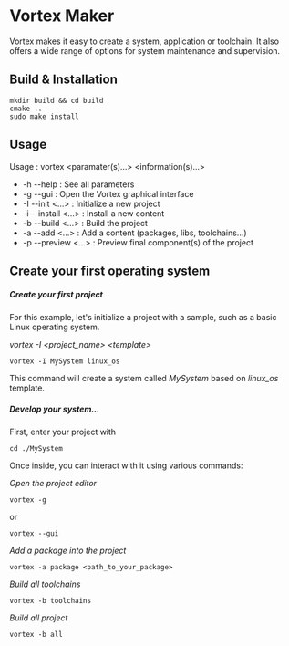 Vortex Maker
=====
Vortex makes it easy to create a system, application or toolchain. It also offers a wide range of options for system maintenance and supervision. 

## Build & Installation
```
mkdir build && cd build
cmake ..
sudo make install
```

## Usage
Usage : vortex <paramater(s)...> <information(s)...>

- -h --help :               See all parameters
- -g --gui :                Open the Vortex graphical interface
- -I --init  <...> :        Initialize a new project
- -i --install  <...> :     Install a new content
- -b --build <...> :        Build the project
- -a --add <...> :          Add a content (packages, libs, toolchains...)
- -p --preview <...> :      Preview final component(s) of the project


## Create your first operating system
##### Create your first project
For this example, let's initialize a project with a sample, such as a basic Linux operating system.

*vortex -I \<project_name\> \<template\>*
```
vortex -I MySystem linux_os
```
This command will create a system called *MySystem* based on *linux_os* template.


##### Develop your system...
First, enter your project with 

```
cd ./MySystem
```


Once inside, you can interact with it using various commands:

*Open the project editor*
```
vortex -g
```
or
```
vortex --gui
```

*Add a package into the project*
```
vortex -a package <path_to_your_package>
```

*Build all toolchains*
```
vortex -b toolchains
```

*Build all project*
```
vortex -b all
```
